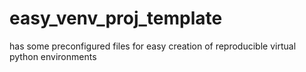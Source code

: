 # easy_venv_proj_template
has some preconfigured files for easy creation of reproducible virtual python environments
